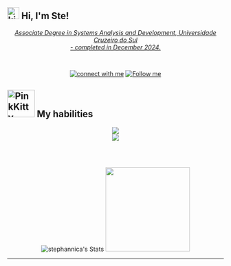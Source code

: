 <h2><a href="https://emoji.gg/emoji/2653-kitty-paw"><img src="https://cdn3.emoji.gg/emojis/2653-kitty-paw.gif" width="28px" height="28px" alt="kitty_paw"></a> Hi, I'm Ste! <a href="https://emoji.gg/emoji/7482-uwucat"></h2>
  
<div align="center" >
  <p>
    <em>
      Associate Degree in Systems Analysis and Development, Universidade Cruzeiro do Sul<br>- completed in December 2024.
    </em>
  </p><br>

[![connect with me](https://img.shields.io/badge/connect%20with%20me-%F0%9F%92%99-ffff?labelColor=0072B1&style=social&link=https://www.linkedin.com/in/stephanni/)](https://www.linkedin.com/in/stephanni/)
[![Follow me](https://img.shields.io/badge/Follow%20me-%E2%99%A5-green?style=social&logo=github&logoColor=000&link=https://github.com/stephannica)](https://github.com/stephannica)
</div>

<h2><a href="https://emoji.gg/emoji/7121-pinkkitty"><img src="https://cdn3.emoji.gg/emojis/7121-pinkkitty.gif" width="64px" height="64px" alt="PinkKitty"></a> My habilities</h2>

<div align="center" >
  <a href="https://skillicons.dev">
    <img src="https://skillicons.dev/icons?i=html,css,tailwind,styledcomponents,python,javascript,typescript,react,vite,nodejs,mysql,postgres" />
    <br>
    <img src="https://skillicons.dev/icons?i=figma,vercel,git,github,vscode" />
  </a>
</div>

<br><br>

<div align="center" >
  
  ![stephannica's Stats](https://github-readme-stats.vercel.app/api?username=stephannica&theme=dark&show_icons=true&hide_border=true&count_private=true&hide_rank=true)
  <img src="https://github-readme-stats.vercel.app/api/top-langs/?username=stephannica&theme=dark&show_icons=true&hide_border=true&layout=compact&card_width=376" height="196px">
</div>


---
